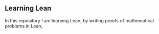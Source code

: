 ## Learning Lean

In this repository I am learning Lean, by writing proofs of mathematical problems in Lean, 